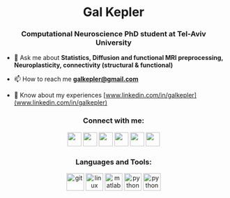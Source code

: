 <h1 align="center">Gal Kepler</h1>
<h3 align="center">Computational Neuroscience PhD student at Tel-Aviv University</h3>

- 💬 Ask me about **Statistics, Diffusion and functional MRI preprocessing, Neuroplasticity, connectivity (structural & functional)**

- 📫 How to reach me **galkepler@gmail.com**

- 📄 Know about my experiences [www.linkedin.com/in/galkepler](www.linkedin.com/in/galkepler)


<h3 align="center">Connect with me:</h3>

<div align="center">
 <a href="https://github.com/galkepler" target="_blank"><img src="icons/github.png" width="32" height="32" /></a>
 <a href="https://linkedin.com/in/galkepler" target="_blank"><img src="icons/linkedin.png" width="32" height="32" /></a>
 <a href="https://www.instagram.com/galkepler" target="_blank"><img src="icons/instagram.png" width="32" height="32" /></a>
 <a href="https://twitter.com/galkepler" target="_blank"><img src="icons/twitter.png" width="32" height="32" /></a>
 <a href="https://fb.com/galkepler" target="_blank"><img src="icons/facebook.png" width="32" height="32" /></a>
 <a href="mailto:galkepler@gmail.com" target="_blank"><img src="icons/gmail.png" width="32" height="32" /></a>
</p>
 
<h3 align="center">Languages and Tools:</h3>

<div align="center">
 <a href="https://git-scm.com" target="_blank"> <img src="icons/git.png" alt="git" width="40" height="40"/></a>
 <a href="https://www.linux.org" target="_blank"> <img src="icons/ubuntu.png" alt="linux" width="40" height="40"/></a>
 <a href="https://www.mathworks.com" target="_blank"> <img src="icons/matlab.png" alt="matlab" width="40" height="40"/></a>
 <a href="https://www.python.org" target="_blank"> <img src="icons/python.png" alt="python" width="40" height="40"/></a>
 <a href="https://code.visualstudio.com" target="_blank"> <img src="icons/vscode.png" alt="python" width="40" height="40"/></a>
</p>
